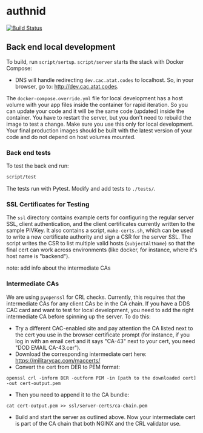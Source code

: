 # authnid

[![Build Status](https://travis-ci.org/dod-ccpo/authnid.svg?branch=master)](https://travis-ci.org/dod-ccpo/authnid)

## Back end local development

To build, run `script/sertup`.  `script/server` starts the stack with Docker Compose:

* DNS will handle redirecting `dev.cac.atat.codes` to localhost. So, in your browser, go to: http://dev.cac.atat.codes.

The `docker-compose.override.yml` file for local development has a host volume with your app files inside the container for rapid iteration. So you can update your code and it will be the same code (updated) inside the container. You have to restart the server, but you don't need to rebuild the image to test a change. Make sure you use this only for local development. Your final production images should be built with the latest version of your code and do not depend on host volumes mounted.

### Back end tests

To test the back end run:

```bash
script/test
```

The tests run with Pytest. Modify and add tests to `./tests/`.

### SSL Certificates for Testing

The `ssl` directory contains example certs for configuring the regular server SSL, client authentication, and the client certificates currently written to the sample PIVKey. It also contains a script, `make-certs.sh`, which can be used to write a new certificate authority and sign a CSR for the server SSL. The script writes the CSR to list multiple valid hosts (`subjectAltName`) so that the final cert can work across environments (like docker, for instance, where it's host name is "backend").

note: add info about the intermediate CAs

### Intermediate CAs

We are using `pyopenssl` for CRL checks. Currently, this requires that the intermediate CAs for any client CAs be in the CA chain. If you have a DDS CAC card and want to test for local development, you need to add the right intermediate CA before spinning up the server. To do this:

- Try a different CAC-enabled site and pay attention the CA listed next to the cert you use in the browser certificate prompt (for instance, if you log in with an email cert and it says "CA-43" next to your cert, you need "DOD EMAIL CA-43.cer").
- Download the corresponding intermediate cert here: https://militarycac.com/maccerts/
- Convert the cert from DER to PEM format:

```
openssl crl -inform DER -outform PEM -in [path to the downloaded cert] -out cert-output.pem
```

- Then you need to append it to the CA bundle:

```
cat cert-output.pem >> ssl/server-certs/ca-chain.pem
```

- Build and start the server as outlined above. Now your intermediate cert is part of the CA chain that both NGINX and the CRL validator use.

